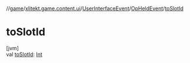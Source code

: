 //[game](../../../../index.md)/[xlitekt.game.content.ui](../../index.md)/[UserInterfaceEvent](../index.md)/[OpHeldEvent](index.md)/[toSlotId](to-slot-id.md)

# toSlotId

[jvm]\
val [toSlotId](to-slot-id.md): [Int](https://kotlinlang.org/api/latest/jvm/stdlib/kotlin/-int/index.html)
